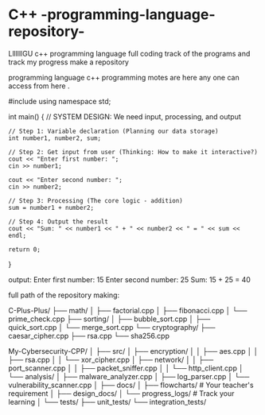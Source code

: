 # C++ -programming-language-repository-
LllllllGU c++ programming language full coding track of the programs and track my progress 
  make a repository 

programming language c++ programming motes are here any one can access from here .

#include <iostream>
using namespace std;

int main() {
    // SYSTEM DESIGN: We need input, processing, and output
    
    // Step 1: Variable declaration (Planning our data storage)
    int number1, number2, sum;
    
    // Step 2: Get input from user (Thinking: How to make it interactive?)
    cout << "Enter first number: ";
    cin >> number1;
    
    cout << "Enter second number: ";
    cin >> number2;
    
    // Step 3: Processing (The core logic - addition)
    sum = number1 + number2;
    
    // Step 4: Output the result
    cout << "Sum: " << number1 << " + " << number2 << " = " << sum << endl;
    
    return 0;
}


output: Enter first number: 15
Enter second number: 25
Sum: 15 + 25 = 40


full path of the repository making:


C-Plus-Plus/
├── math/
│   ├── factorial.cpp
│   ├── fibonacci.cpp
│   └── prime_check.cpp
├── sorting/
│   ├── bubble_sort.cpp
│   ├── quick_sort.cpp
│   └── merge_sort.cpp
└── cryptography/
    ├── caesar_cipher.cpp
    ├── rsa.cpp
    └── sha256.cpp

My-Cybersecurity-CPP/
│
├── src/
│   ├── encryption/
│   │   ├── aes.cpp
│   │   ├── rsa.cpp
│   │   └── xor_cipher.cpp
│   ├── network/
│   │   ├── port_scanner.cpp
│   │   ├── packet_sniffer.cpp
│   │   └── http_client.cpp
│   └── analysis/
│       ├── malware_analyzer.cpp
│       ├── log_parser.cpp
│       └── vulnerability_scanner.cpp
│
├── docs/
│   ├── flowcharts/     # Your teacher's requirement
│   ├── design_docs/
│   └── progress_logs/  # Track your learning
│
└── tests/
    ├── unit_tests/
    └── integration_tests/




